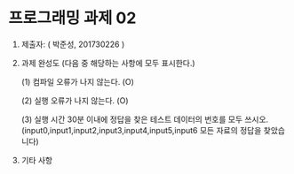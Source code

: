 ﻿# 프로그래밍 과제 02

1. 제출자:   ( 박준성, 201730226 )

2. 과제 완성도 (다음 중 해당하는 사항에 모두 표시한다.)

	(1) 컴파일 오류가 나지 않는다. (O)
    
	(2) 실행 오류가 나지 않는다. (O)
    
	(3) 실행 시간 30분 이내에 정답을 찾은 테스트 데이터의 번호를 모두 쓰시오. 
	(input0,input1,input2,input3,input4,input5,input6 모든 자료의 정답을 찾았습니다)
    
3. 기타 사항 


